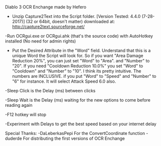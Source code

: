 
 Diablo 3 OCR Enchange made by Hefero

- Unzip Capture2Text into the Script folder. 
[Version Tested: 4.4.0 (7-28-2017)]
(32 or 64bit, doesn't matter) 
downloaded at: http://capture2text.sourceforge.net/

-Run OCRgui.exe or OCRgui.ahk (that's the source code)
with AutoHotkey installed (No need for admin rights)

- Put the Desired Attribute in the "Word" field.
Understand that this is a unique Word the Script will
look for.
So if you want "Area Damage Reduction 20%", you can just
set "Word" to "Area". and "Number" to "20". If you need
"Cooldown Reduction 10.0%" you set "Word" to "Cooldown"
and "Number" to "10". I think its pretty intuitive.
The numbers are INCLUSIVE. if you put "Word" to "Speed"
and "Number" to "6" for instance. It will select Attack
Speed 6.0 also.

-Sleep Click is the Delay (ms) between clicks

-Sleep Wait is the Delay (ms) waiting for the
new options to come before reading again

-F12 hotkey will stop

-Experiment with Delays to get the best speed
based on your internet delay

Special Thanks:
-DaLeberkasPepi For the ConvertCoordinate function
-duderde For distributing the first versions of OCR Enchange       
